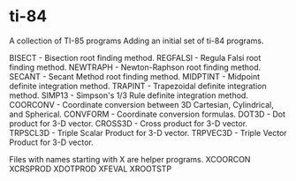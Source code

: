 # ti-84
A collection of TI-85 programs
Adding an initial set of ti-84 programs.

BISECT - Bisection root finding method.
REGFALSI - Regula Falsi root finding method.
NEWTRAPH - Newton-Raphson root finding method.
SECANT - Secant Method root finding method.
MIDPTINT - Midpoint definite integration method.
TRAPINT - Trapezoidal definite integration method.
SIMP13 - Simpson's 1/3 Rule definite integration method.
COORCONV - Coordinate conversion between 3D Cartesian, Cylindrical, and Spherical.
CONVFORM - Coordinate conversion formulas.
DOT3D - Dot product for 3-D vector.
CROSS3D - Cross product for 3-D vector.
TRPSCL3D - Triple Scalar Product for 3-D vector.
TRPVEC3D - Triple Vector Product for 3-D vector.

Files with names starting with X are helper programs.
XCOORCON
XCRSPROD
XDOTPROD
XFEVAL
XROOTSTP